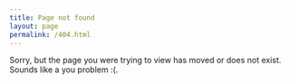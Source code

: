 ```yaml
---
title: Page not found
layout: page
permalink: /404.html
---
```


Sorry, but the page you were trying to view has moved or does not exist.
Sounds like a you problem :(.